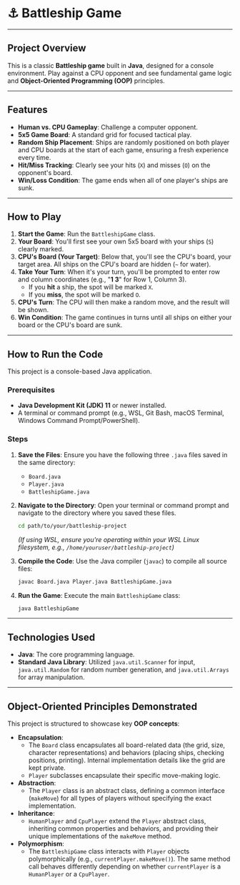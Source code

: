 # ⚓ Battleship Game

---
## Project Overview

This is a classic **Battleship game** built in **Java**, designed for a console environment. Play against a CPU opponent and see fundamental game logic and **Object-Oriented Programming (OOP)** principles.

---
## Features

* **Human vs. CPU Gameplay**: Challenge a computer opponent.
* **5x5 Game Board**: A standard grid for focused tactical play.
* **Random Ship Placement**: Ships are randomly positioned on both player and CPU boards at the start of each game, ensuring a fresh experience every time.
* **Hit/Miss Tracking**: Clearly see your hits (`X`) and misses (`O`) on the opponent's board.
* **Win/Loss Condition**: The game ends when all of one player's ships are sunk.

---
## How to Play
1.  **Start the Game**: Run the `BattleshipGame` class.
2.  **Your Board**: You'll first see your own 5x5 board with your ships (`S`) clearly marked.
3.  **CPU's Board (Your Target)**: Below that, you'll see the CPU's board, your target area. All ships on the CPU's board are hidden (`~` for water).
4.  **Take Your Turn**: When it's your turn, you'll be prompted to enter row and column coordinates (e.g., "**1 3**" for Row 1, Column 3).
    * If you **hit** a ship, the spot will be marked `X`.
    * If you **miss**, the spot will be marked `O`.
5.  **CPU's Turn**: The CPU will then make a random move, and the result will be shown.
6.  **Win Condition**: The game continues in turns until all ships on either your board or the CPU's board are sunk.

---
## How to Run the Code

This project is a console-based Java application.

### Prerequisites

* **Java Development Kit (JDK) 11** or newer installed.
* A terminal or command prompt (e.g., WSL, Git Bash, macOS Terminal, Windows Command Prompt/PowerShell).

### Steps

1.  **Save the Files**: Ensure you have the following three `.java` files saved in the same directory:
    * `Board.java`
    * `Player.java`
    * `BattleshipGame.java`

2.  **Navigate to the Directory**: Open your terminal or command prompt and navigate to the directory where you saved these files.
    ```bash
    cd path/to/your/battleship-project
    ```
    *(If using WSL, ensure you're operating within your WSL Linux filesystem, e.g., `/home/youruser/battleship-project`)*

3.  **Compile the Code**: Use the Java compiler (`javac`) to compile all source files:
    ```bash
    javac Board.java Player.java BattleshipGame.java
    ```

4.  **Run the Game**: Execute the main `BattleshipGame` class:
    ```bash
    java BattleshipGame
    ```

---
## Technologies Used

* **Java**: The core programming language.
* **Standard Java Library**: Utilized `java.util.Scanner` for input, `java.util.Random` for random number generation, and `java.util.Arrays` for array manipulation.

---
## Object-Oriented Principles Demonstrated

This project is structured to showcase key **OOP concepts**:

* **Encapsulation**:
    * The `Board` class encapsulates all board-related data (the grid, size, character representations) and behaviors (placing ships, checking positions, printing). Internal implementation details like the grid are kept private.
    * `Player` subclasses encapsulate their specific move-making logic.
* **Abstraction**:
    * The `Player` class is an abstract class, defining a common interface (`makeMove`) for all types of players without specifying the exact implementation.
* **Inheritance**:
    * `HumanPlayer` and `CpuPlayer` extend the `Player` abstract class, inheriting common properties and behaviors, and providing their unique implementations of the `makeMove` method.
* **Polymorphism**:
    * The `BattleshipGame` class interacts with `Player` objects polymorphically (e.g., `currentPlayer.makeMove()`). The same method call behaves differently depending on whether `currentPlayer` is a `HumanPlayer` or a `CpuPlayer`.